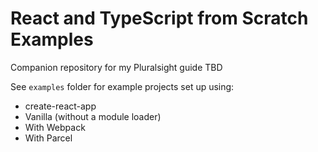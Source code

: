 # React and TypeScript from Scratch Examples

Companion repository for my Pluralsight guide TBD

See `examples` folder for example projects set up using:

- create-react-app
- Vanilla (without a module loader)
- With Webpack
- With Parcel
